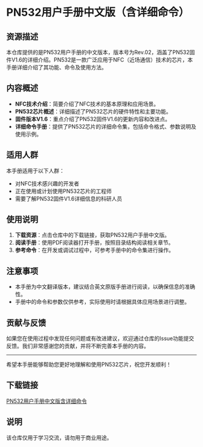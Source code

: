 # PN532用户手册中文版（含详细命令）

## 资源描述

本仓库提供的是PN532用户手册的中文版本，版本号为Rev.02，涵盖了PN532固件V1.6的详细介绍。PN532是一款广泛应用于NFC（近场通信）技术的芯片，本手册详细介绍了其功能、命令及使用方法。

## 内容概述

- **NFC技术介绍**：简要介绍了NFC技术的基本原理和应用场景。
- **PN532芯片概述**：详细描述了PN532芯片的硬件特性和主要功能。
- **固件版本V1.6**：重点介绍了PN532固件V1.6的更新内容和改进点。
- **详细命令手册**：提供了PN532芯片的详细命令集，包括命令格式、参数说明及使用示例。

## 适用人群

本手册适用于以下人群：

- 对NFC技术感兴趣的开发者
- 正在使用或计划使用PN532芯片的工程师
- 需要了解PN532固件V1.6详细信息的科研人员

## 使用说明

1. **下载资源**：点击仓库中的下载链接，获取PN532用户手册中文版。
2. **阅读手册**：使用PDF阅读器打开手册，按照目录结构阅读相关章节。
3. **参考命令**：在开发或调试过程中，可参考手册中的命令集进行操作。

## 注意事项

- 本手册为中文翻译版本，建议结合英文原版手册进行阅读，以确保信息的准确性。
- 手册中的命令和参数仅供参考，实际使用时请根据具体应用场景进行调整。

## 贡献与反馈

如果您在使用过程中发现任何问题或有改进建议，欢迎通过仓库的Issue功能提交反馈。我们非常感谢您的贡献，并将不断完善本手册的内容。

---

希望本手册能够帮助您更好地理解和使用PN532芯片，祝您开发顺利！

## 下载链接
[PN532用户手册中文版含详细命令](https://pan.quark.cn/s/738d00c5ae74)

## 说明

该仓库仅用于学习交流，请勿用于商业用途。
